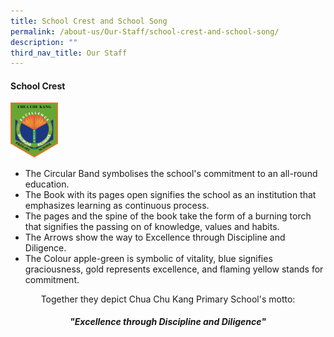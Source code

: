 ```yaml
---
title: School Crest and School Song
permalink: /about-us/Our-Staff/school-crest-and-school-song/
description: ""
third_nav_title: Our Staff
---
```

#### School Crest

<img src="/images/CCK-Logo-b-colour-200.png" 
     style="width:15%">
		 
* The Circular Band symbolises the school's commitment to an all-round education.
*   The Book with its pages open signifies the school as an institution that emphasizes learning as continuous process.
*   The pages and the spine of the book take the form of a burning torch that signifies the passing on of knowledge, values and habits.
*   The Arrows show the way to Excellence through Discipline and Diligence.
*   The Colour apple-green is symbolic of vitality, blue signifies graciousness, gold represents excellence, and flaming yellow stands for commitment.

<center>Together they depict Chua Chu Kang Primary School's motto:<h5>"Excellence through Discipline and Diligence"</h5></center>